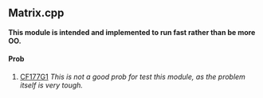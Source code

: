 ## Matrix.cpp

**This module is intended and implemented to run fast rather than be more OO.**

#### Prob

1. [CF177G1](http://codeforces.com/contest/177/problem/G1) _This is not a good prob for test this module, as the problem itself is very tough._
